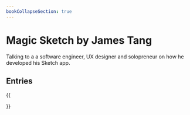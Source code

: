 ```yaml
---
bookCollapseSection: true
---
```


# Magic Sketch by James Tang

Talking to a a software engineer, UX designer and solopreneur on how he developed his Sketch app.

## Entries

{{<section>}}
